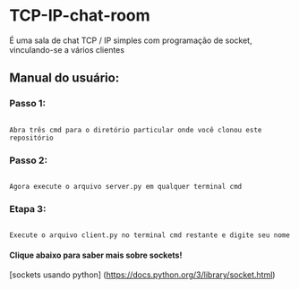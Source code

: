 # TCP-IP-chat-room

É uma sala de chat TCP / IP simples com programação de socket, vinculando-se a vários clientes

## Manual do usuário:

### Passo 1:

```

Abra três cmd para o diretório particular onde você clonou este repositório

```

### Passo 2:

```

Agora execute o arquivo server.py em qualquer terminal cmd

```

### Etapa 3:

```

Execute o arquivo client.py no terminal cmd restante e digite seu nome

```

#### Clique abaixo para saber mais sobre sockets!

[sockets usando python] (https://docs.python.org/3/library/socket.html)